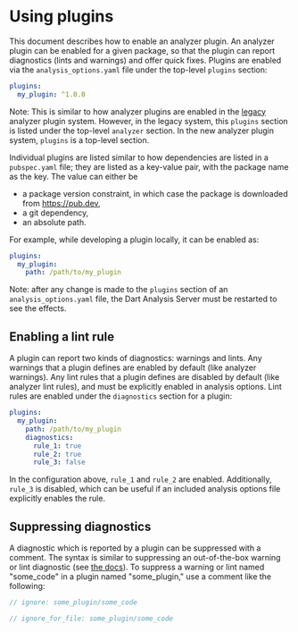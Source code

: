 # Using plugins

This document describes how to enable an analyzer plugin. An analyzer plugin
can be enabled for a given package, so that the plugin can report diagnostics
(lints and warnings) and offer quick fixes. Plugins are enabled via the
`analysis_options.yaml` file under the top-level `plugins` section:

```yaml
plugins:
  my_plugin: ^1.0.0
```

Note: This is similar to how analyzer plugins are enabled in the [legacy][]
analyzer plugin system. However, in the legacy system, this `plugins` section
is listed under the top-level `analyzer` section. In the new analyzer plugin
system, `plugins` is a top-level section.

Individual plugins are listed similar to how dependencies are listed in a
`pubspec.yaml` file; they are listed as a key-value pair, with the package name
as the key. The value can either be

* a package version constraint, in which case the package is downloaded from
  https://pub.dev,
* a git dependency,
* an absolute path.

For example, while developing a plugin locally, it can be enabled as:

```yaml
plugins:
  my_plugin:
    path: /path/to/my_plugin
```

Note: after any change is made to the `plugins` section of an
`analysis_options.yaml` file, the Dart Analysis Server must be restarted to see
the effects.

[legacy]: https://github.com/dart-lang/sdk/blob/main/pkg/analyzer_plugin/doc/tutorial/tutorial.md

## Enabling a lint rule

A plugin can report two kinds of diagnostics: warnings and lints. Any warnings
that a plugin defines are enabled by default (like analyzer warnings). Any lint
rules that a plugin defines are disabled by default (like analyzer lint rules),
and must be explicitly enabled in analysis options. Lint rules are enabled
under the `diagnostics` section for a plugin:

```yaml
plugins:
  my_plugin:
    path: /path/to/my_plugin
    diagnostics:
      rule_1: true
      rule_2: true
      rule_3: false
```

In the configuration above, `rule_1` and `rule_2` are enabled. Additionally,
`rule_3` is disabled, which can be useful if an included analysis options file
explicitly enables the rule.

## Suppressing diagnostics

A diagnostic which is reported by a plugin can be suppressed with a comment. The
syntax is similar to suppressing an out-of-the-box warning or lint diagnostic
(see [the docs](https://dart.dev/tools/analysis#suppressing-diagnostics-for-a-file)).
To suppress a warning or lint named "some_code" in a plugin named "some_plugin,"
use a comment like the following:

```dart
// ignore: some_plugin/some_code

// ignore_for_file: some_plugin/some_code
```